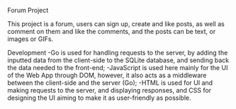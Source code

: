 Forum Project

This project is a forum, users can sign up, create and like posts, as well as comment on them and like the comments, and the posts can be text, or images or GIFs. 

Development
-Go is used for handling requests to the server, by adding the inputted data from the client-side to the SQLite database, and sending back the data needed to the front-end;
-JavaScript is used here mainly for the UI of the Web App through DOM, however, it also acts as a middleware between the client-side and the server (Go);
-HTML is used for UI and making requests to the server, and displaying responses, and CSS for designing the UI aiming to make it as user-friendly as possible.
